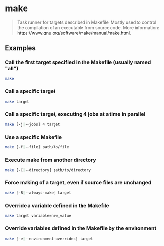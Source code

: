 # make

> Task runner for targets described in Makefile. Mostly used to control the compilation of an executable from source code. More information: <https://www.gnu.org/software/make/manual/make.html>.

## Examples

### Call the first target specified in the Makefile (usually named "all")

```bash
make
```

### Call a specific target

```bash
make target
```

### Call a specific target, executing 4 jobs at a time in parallel

```bash
make [-j|--jobs] 4 target
```

### Use a specific Makefile

```bash
make [-f|--file] path/to/file
```

### Execute make from another directory

```bash
make [-C|--directory] path/to/directory
```

### Force making of a target, even if source files are unchanged

```bash
make [-B|--always-make] target
```

### Override a variable defined in the Makefile

```bash
make target variable=new_value
```

### Override variables defined in the Makefile by the environment

```bash
make [-e|--environment-overrides] target
```
